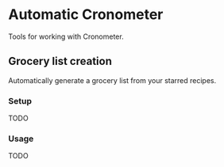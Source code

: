 # Automatic Cronometer

Tools for working with Cronometer.

## Grocery list creation

Automatically generate a grocery list from your starred recipes.

### Setup

TODO

### Usage

TODO
